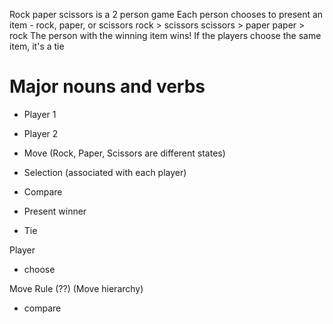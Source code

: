 Rock paper scissors is a 2 person game
Each person chooses to present an item - rock, paper, or scissors
rock > scissors
scissors > paper
paper > rock
The person with the winning item wins!
If the players choose the same item, it's a tie

# Major nouns and verbs
- Player 1
- Player 2
- Move (Rock, Paper, Scissors are different states)

- Selection (associated with each player)
- Compare
- Present winner
- Tie

Player
- choose

Move
Rule (??) (Move hierarchy)

- compare


